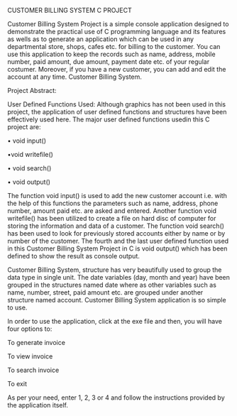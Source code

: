 CUSTOMER BILLING SYSTEM C PROJECT

Customer Billing System Project is a simple console application designed to demonstrate the practical use of C programming language and its features as wells as to generate an application which can be used in any departmental store, shops, cafes etc. for billing to the customer. You can use this application to keep the records such as name, address, mobile number, paid amount, due amount, payment date etc. of your regular costumer. Moreover, if you have a new customer, you can add and edit the account at any time. Customer Billing System.

Project Abstract:

User Defined Functions Used: Although graphics has not been used in this project, the application of user defined functions and structures have been effectively used here. The major user defined functions usedin this C project are:

• void input()

•void writefile()

• void search()

• void output()

The function void input() is used to add the new customer account i.e. with the help of this functions the parameters such as name, address, phone number, amount paid etc. are asked and entered. Another function void writefile() has been utilized to create a file on hard disc of computer for storing the information and data of a customer. The function void search() has been used to look for previously stored accounts either by name or by number of the customer. The fourth and the last user defined function used in this Customer Billing System Project in C is void output() which has been defined to show the result as console output.

Customer Billing System, structure has very beautifully used to group the data type in single unit. The date variables (day, month and year) have been grouped in the structures named date where as other variables such as name, number, street, paid amount etc. are grouped under another structure named account. Customer Billing System application is so simple to use.

In order to use the application, click at the exe file and then, you will have four options to:

To generate invoice

To view invoice

To search invoice

To exit

As per your need, enter 1, 2, 3 or 4 and follow the instructions provided by the application itself.
